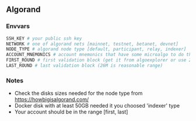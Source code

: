 ## Algorand

### Envvars
```bash
SSH_KEY # your public ssh key
NETWORK # one of algorand nets [mainnet, testnet, betanet, devnet]
NODE_TYPE # algorand node type [default, participant, relay, indexer]
ACCOUNT_MNEMONICS # account mnemonics that have some microalgo to do the participation transaction
FIRST_ROUND # first validation block (get it from algoexplorer or use 24M)
LAST_ROUND # last validation block (26M is reasonable range)
```

### Notes
- Check the disks sizes needed for the node type from https://howbigisalgorand.com/
- Docker disk with at least 50GB needed it you choosed 'indexer' type
- Your account should be in the range [first, last]
